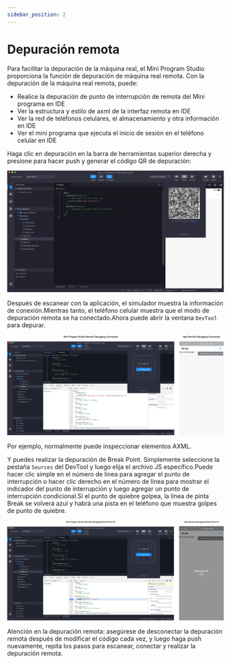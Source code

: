 ```yaml
---
sidebar_position: 2
---
```



# Depuración remota

Para facilitar la depuración de la máquina real, el Mini Program Studio proporciona la función de depuración de máquina real remota. Con la depuración de la máquina real remota, puede:

<ul>
    <li>
        Realice la depuración de punto de interrupción de remota del Mini programa en IDE
    </li>
    <li>
        Ver la estructura y estilo de axml de la interfaz remota en IDE
    </li>
    <li>
        Ver la red de teléfonos celulares, el almacenamiento y otra información en IDE
    </li>
    <li>
        Ver el mini programa que ejecuta el inicio de sesión en el teléfono celular en IDE
    </li>
</ul>


Haga clic en depuración en la barra de herramientas superior derecha y presione para hacer push y generar el código QR de depuración:

![Depuración remota 1](./img/remote1.jpg)


Después de escanear con la aplicación, el simulador muestra la información de conexión.Mientras tanto, el teléfono celular muestra que el modo de depuración remota se ha conectado.Ahora puede abrir la ventana ```DevTool``` para depurar.

![Depuración remota 1](./img/remote2.png)

Por ejemplo, normalmente puede inspeccionar elementos AXML.

Y puedes realizar la depuración de Break Point. Simplemente seleccione la pestaña ```Sources``` del DevTool y luego elija el archivo JS específico.Puede hacer clic simple en el número de línea para agregar el punto de interrupción o hacer clic derecho en el número de línea para mostrar el indicador del punto de interrupción y luego agregar un punto de interrupción condicional.Si el punto de quiebre golpea, la línea de pinta Break se volverá azul y habrá una pista en el teléfono que muestra golpes de punto de quiebre.

![Depuración remota 1](./img/remote3.png)

Atención en la depuración remota: asegúrese de desconectar la depuración remota después de modificar el código cada vez, y luego haga push nuevamente, repita los pasos para escanear, conectar y realizar la depuración remota.